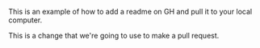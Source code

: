 This is an example of how to add a readme on GH and pull it to your local computer.

This is a change that we're going to use to make a pull request.